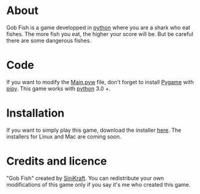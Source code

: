 # About
Gob Fish is a game developped in [python](https://www.python.org/downloads/) where you are a shark who eat fishes.
The more fish you eat, the higher your score will be.
But be careful there are some dangerous fishes.

# Code
If you want to modify the [Main.pyw](https://github.com/SiniKraft/Gob-Fish/blob/main/Main.pyw) file, don't forget to install [Pygame](https://www.pygame.org/) with [pipy](https://pypi.org/).
This game works with [python](https://www.python.org/downloads/) 3.0 +.

# Installation
If you want to simply play this game, download the installer [here](https://github.com/SiniKraft/Gob-Fish/releases/download/1.1/GobFish_SETUP.exe).
The installers for Linux and Mac are coming soon.

# Credits and licence
"Gob Fish" created by [SiniKraft](https://github.com/SiniKraft).
You can redistribute your own modifications of this game only if you say it's me who created this game.
